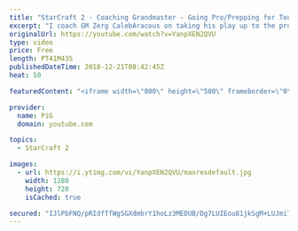 ```yaml
---
title: "StarCraft 2 - Coaching Grandmaster - Going Pro/Prepping for Tournaments"
excerpt: "I coach GM Zerg CalebAracous on taking his play up to the pro level and preparing for tournaments.\r \r Notes: https://docs.google.com/document/d/1F0z17cftqf0r7R4gq9UBJye9I3H1YszhgXBvrMUAscE/edit?usp=sharing -- Watch live at https://www.twitch.tv/x5_pig"
originalUrl: https://youtube.com/watch?v=YanpXEN2QVU
type: video
price: Free
length: PT41M43S
publishedDateTime: 2018-12-21T08:42:45Z
heat: 50

featuredContent: "<iframe width=\"800\" height=\"500\" frameborder=\"0\" src=\"https://www.youtube.com/embed/YanpXEN2QVU\" allow=\"accelerometer; autoplay; encrypted-media; gyroscope; picture-in-picture\" allowfullscreen></iframe>"

provider:
  name: PiG
  domain: youtube.com

topics:
  - StarCraft 2

images:
  - url: https://i.ytimg.com/vi/YanpXEN2QVU/maxresdefault.jpg
    width: 1280
    height: 720
    isCached: true

secured: "IJlPbFNQ/pRIdfTfWgSGXdmbrY1hoLz3MEDUB/Dg7LUIEou81jkSgM+LUJmiTD2Baie97a0RWUQQoJufhEEKvCFAgU4WOPzNKaz8lrjzZJoW2j/WO4TVCKrbpEs+pCpqMzk0w5yF2Dy1UjtZGpfQcwe4Tjkka69H7e/rTJyzFqV2oKg6CVU/8dJ1Y0sBGH3K2wWp/9m4TZoE+V1mRAEYnuWfMvxse/3OricQ6U9enLL2IS8zLbglNdzl0nwfqvZn+/LrjZUigmcHmpGI3mFwX2xWsBRKQQESZ1YX+YdmVnmpZ+vyq8DJO1pqZPbWYS9b25C7U1sgcWAhpUoJZ+mcFevb+Tyeh/Ey2mRTJYN2B+0zRWf1cx2xOhGK+J8gPOkytOh3NTNnEj2bkK/CBdEW4J6lvPBvX2g4/9PVXmZB2bQ=;lfU4/c7//4JiMSxlAtq07w=="
---
```


